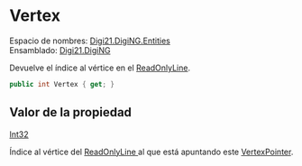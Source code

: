 # Vertex

Espacio de nombres: [Digi21.DigiNG.Entities](../../../)  
Ensamblado: [Digi21.DigiNG](../../../../)

Devuelve el índice al vértice en el [ReadOnlyLine](../../readonlyline/).

```csharp
public int Vertex { get; }
```

## Valor de la propiedad

[Int32](https://docs.microsoft.com/en-us/dotnet/api/system.int32?view=net-5.0)

Índice al vértice del [ReadOnlyLine ](../../readonlyline/)al que está apuntando este [VertexPointer](../).

